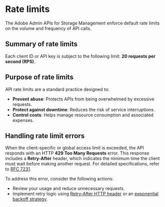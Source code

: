 # Rate limits

The Adobe Admin APIs for Storage Management enforce default rate limits on the volume and frequency of API calls.

## Summary of rate limits

Each client ID or API key is subject to the following limit: **20 requests per second (RPS)**.

## Purpose of rate limits

API rate limits are a standard practice designed to:

- **Prevent abuse**: Protects APIs from being overwhelmed by excessive requests.
- **Protect against downtime**: Reduces the risk of service interruptions.
- **Control costs**: Helps manage resource consumption and associated expenses.

## Handling rate limit errors

When the client-specific or global access limit is exceeded, the API responds with an HTTP **429 Too Many Requests** error. This response includes a **Retry-After** header, which indicates the minimum time the client must wait before making another request. For detailed specifications, refer to [RFC 7231](https://datatracker.ietf.org/doc/html/rfc7231#section-7.1.3).

To address this error, consider the following actions:

- Review your usage and reduce unnecessary requests.
- Implement retry logic using [Retry-After HTTP header](https://developer.mozilla.org/en-US/docs/Web/HTTP/Headers/Retry-After) or an [exponential backoff strategy](https://en.wikipedia.org/wiki/Exponential_backoff).
